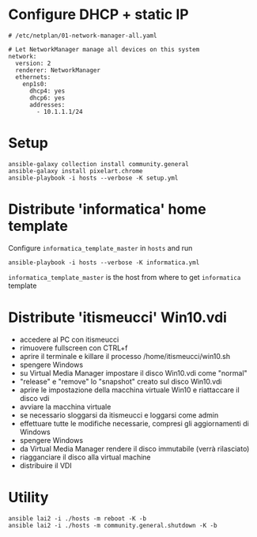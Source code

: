 # Configure DHCP + static IP
```
# /etc/netplan/01-network-manager-all.yaml

# Let NetworkManager manage all devices on this system
network:
  version: 2
  renderer: NetworkManager
  ethernets:
    enp1s0:
      dhcp4: yes
      dhcp6: yes
      addresses:
        - 10.1.1.1/24
```


# Setup
```
ansible-galaxy collection install community.general
ansible-galaxy install pixelart.chrome
ansible-playbook -i hosts --verbose -K setup.yml
```

# Distribute 'informatica' home template

Configure `informatica_template_master` in `hosts` and run

```
ansible-playbook -i hosts --verbose -K informatica.yml
```

`informatica_template_master` is the host from where to get `informatica` template

# Distribute 'itismeucci' Win10.vdi

- accedere al PC con itismeucci
- rimuovere fullscreen con CTRL+f
- aprire il terminale e killare il processo /home/itismeucci/win10.sh
- spengere Windows
- su Virtual Media Manager impostare il disco Win10.vdi come "normal"
- "release" e "remove" lo "snapshot" creato sul disco Win10.vdi
- aprire le impostazione della macchina virtuale Win10 e riattaccare il disco vdi
- avviare la macchina virtuale
- se necessario sloggarsi da itismeucci e loggarsi come admin
- effettuare tutte le modifiche necessarie, compresi gli aggiornamenti di Windows
- spengere Windows
- da Virtual Media Manager rendere il disco immutabile (verrà rilasciato)
- riagganciare il disco alla virtual machine
- distribuire il VDI

# Utility
```
ansible lai2 -i ./hosts -m reboot -K -b
ansible lai2 -i ./hosts -m community.general.shutdown -K -b
```
